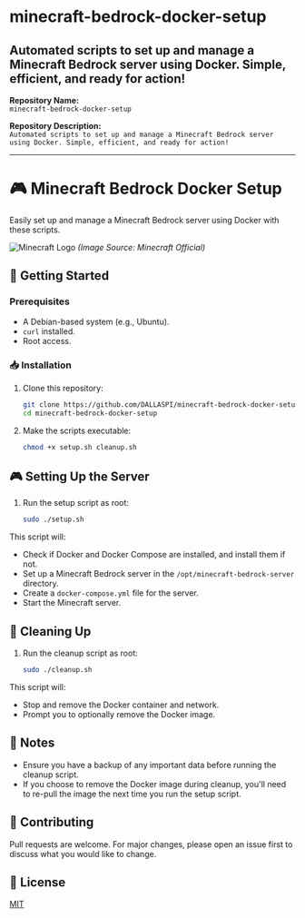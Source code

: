 # minecraft-bedrock-docker-setup
Automated scripts to set up and manage a Minecraft Bedrock server using Docker. Simple, efficient, and ready for action!
---

**Repository Name:**  
`minecraft-bedrock-docker-setup`

**Repository Description:**  
`Automated scripts to set up and manage a Minecraft Bedrock server using Docker. Simple, efficient, and ready for action!`

---

# 🎮 Minecraft Bedrock Docker Setup

Easily set up and manage a Minecraft Bedrock server using Docker with these scripts.

![Minecraft Logo](https://www.minecraft.net/content/dam/games/minecraft/key-art/Minecraft_key_art_1920x1080.jpg) *(Image Source: Minecraft Official)*

## 🚀 Getting Started

### Prerequisites

- A Debian-based system (e.g., Ubuntu).
- `curl` installed.
- Root access.

### 📥 Installation

1. Clone this repository:
   ```bash
   git clone https://github.com/DALLASPI/minecraft-bedrock-docker-setup.git
   cd minecraft-bedrock-docker-setup
   ```

2. Make the scripts executable:
   ```bash
   chmod +x setup.sh cleanup.sh
   ```

## 🎮 Setting Up the Server

1. Run the setup script as root:
   ```bash
   sudo ./setup.sh
   ```

This script will:

- Check if Docker and Docker Compose are installed, and install them if not.
- Set up a Minecraft Bedrock server in the `/opt/minecraft-bedrock-server` directory.
- Create a `docker-compose.yml` file for the server.
- Start the Minecraft server.

## 🧹 Cleaning Up

1. Run the cleanup script as root:
   ```bash
   sudo ./cleanup.sh
   ```

This script will:

- Stop and remove the Docker container and network.
- Prompt you to optionally remove the Docker image.

## 📝 Notes

- Ensure you have a backup of any important data before running the cleanup script.
- If you choose to remove the Docker image during cleanup, you'll need to re-pull the image the next time you run the setup script.

## 🤝 Contributing

Pull requests are welcome. For major changes, please open an issue first to discuss what you would like to change.

## 📜 License

[MIT](https://choosealicense.com/licenses/mit/)

